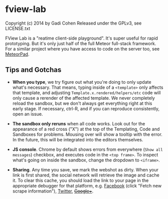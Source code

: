 # fview-lab

Copyright (c) 2014 by Gadi Cohen
Released under the GPLv3, see LICENSE.txt

FView Lab is a "reatime client-side playground".  It's super useful for rapid
prototyping.  But it's only just half of the full Meteor full-stack
framework.  For a similar project where you have access to code on the
server too, see [MeteorPad](http://meteorpad.com/).

## Tips and Gotchas

* **When you type**, we try figure out what you're doing to only update
  what's necessary.  That means, typing inside of a `<template>` only affects
  that template, and adjusting `Template.x.rendered/helpers/etc` code will only
  cause a rerender of the affected template.  We never completely reload the
  sandbox, but we don't always get everything right at this early stage.  If necessary, ctrl-R, and if you can reproduce consistently, open an issue.

* **The sandbox only reruns** when all code works.  Look out for the appearance
  of a red cross ("X") at the top of the Templating, Code and Sandboxes for
  problems.  Mousing over will show a tooltip with the error.  In the future, this
  will be integrated into the editors themselves.

* **JS console**.  Chrome by default shows errors from everywhere
  (`Show all messages`) checkbox, and executes code in the `<top frame>`.
  To inspect what's going on inside the sandbox, change the dropdown to
  `<iframe>`.

* **Sharing**.  Any time you save, we mark the webshot as dirty.  When your link is
  first shared, the social network will retrieve the image and cache it.  To
  clear this cache, you should load the link to your page in the appropriate
  debugger for that platform, e.g.
  [Facebook](https://developers.facebook.com/tools/debug/) (click "Fetch new
  scrape information"),
  [Twitter](https://cards-dev.twitter.com/validator),
  ~~[Google+](http://www.google.com/webmasters/tools/richsnippets)~~.
